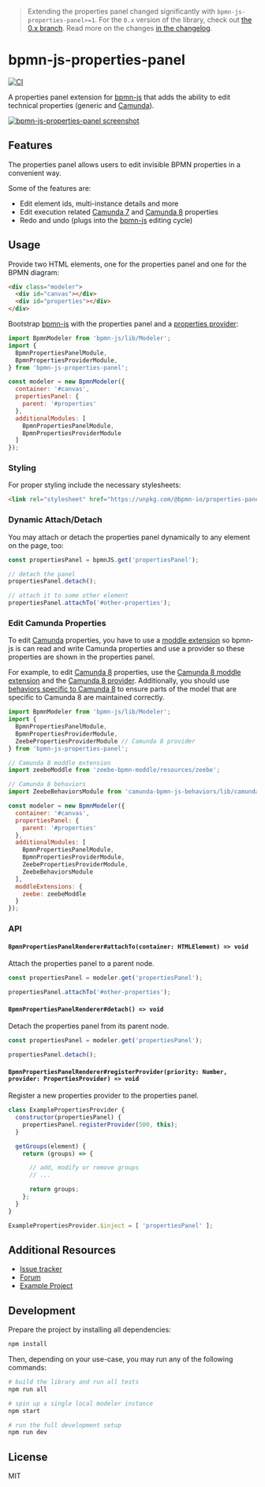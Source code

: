 > Extending the properties panel changed significantly with `bpmn-js-properties-panel>=1`. For the `0.x` version of the library, check out [the 0.x branch](https://github.com/devtea2026/ducimus-ullam-reprehenderit-ratione/tree/0.x). Read more on the changes [in the changelog](https://github.com/devtea2026/ducimus-ullam-reprehenderit-ratione/blob/master/CHANGELOG.md#100-alpha0).

# bpmn-js-properties-panel

[![CI](https://github.com/devtea2026/ducimus-ullam-reprehenderit-ratione/workflows/CI/badge.svg)](https://github.com/devtea2026/ducimus-ullam-reprehenderit-ratione/actions?query=workflow%3ACI)

A properties panel extension for [bpmn-js](https://github.com/bpmn-io/bpmn-js) that adds the ability to edit technical properties (generic and [Camunda](https://camunda.com)).

[![bpmn-js-properties-panel screenshot](./docs/screenshot.png "Screenshot of the bpmn-js modeler with properties panel")](https://github.com/bpmn-io/bpmn-js-examples/tree/master/properties-panel)


## Features

The properties panel allows users to edit invisible BPMN properties in a convenient way.

Some of the features are:

* Edit element ids, multi-instance details and more
* Edit execution related [Camunda 7](https://docs.camunda.org) and [Camunda 8](https://docs.camunda.io/) properties
* Redo and undo (plugs into the [bpmn-js](https://github.com/bpmn-io/bpmn-js) editing cycle)

## Usage

Provide two HTML elements, one for the properties panel and one for the BPMN diagram:

```html
<div class="modeler">
  <div id="canvas"></div>
  <div id="properties"></div>
</div>
```

Bootstrap [bpmn-js](https://github.com/bpmn-io/bpmn-js) with the properties panel and a [properties provider](https://github.com/devtea2026/ducimus-ullam-reprehenderit-ratione/tree/master/src/provider):


```javascript
import BpmnModeler from 'bpmn-js/lib/Modeler';
import {
  BpmnPropertiesPanelModule,
  BpmnPropertiesProviderModule,
} from 'bpmn-js-properties-panel';

const modeler = new BpmnModeler({
  container: '#canvas',
  propertiesPanel: {
    parent: '#properties'
  },
  additionalModules: [
    BpmnPropertiesPanelModule,
    BpmnPropertiesProviderModule
  ]
});
```

### Styling

For proper styling include the necessary stylesheets:

```html
<link rel="stylesheet" href="https://unpkg.com/@bpmn-io/properties-panel/dist/assets/properties-panel.css">
```


### Dynamic Attach/Detach

You may attach or detach the properties panel dynamically to any element on the page, too:

```javascript
const propertiesPanel = bpmnJS.get('propertiesPanel');

// detach the panel
propertiesPanel.detach();

// attach it to some other element
propertiesPanel.attachTo('#other-properties');
```


### Edit Camunda Properties

To edit [Camunda](https://camunda.com) properties, you have to use a [moddle extension](https://github.com/bpmn-io/moddle) so bpmn-js is can read and write Camunda properties and use a provider so these properties are shown in the properties panel.

For example, to edit [Camunda 8](https://camunda.com/platform/) properties, use the [Camunda 8 moddle extension](https://github.com/camunda/zeebe-bpmn-moddle) and the [Camunda 8 provider](https://github.com/devtea2026/ducimus-ullam-reprehenderit-ratione/tree/master/src/provider/zeebe). Additionally, you should use [behaviors specific to Camunda 8](https://github.com/camunda/camunda-bpmn-js-behaviors?tab=readme-ov-file#camunda-8) to ensure parts of the model that are specific to Camunda 8 are maintained correctly.

```javascript
import BpmnModeler from 'bpmn-js/lib/Modeler';
import {
  BpmnPropertiesPanelModule,
  BpmnPropertiesProviderModule,
  ZeebePropertiesProviderModule // Camunda 8 provider
} from 'bpmn-js-properties-panel';

// Camunda 8 moddle extension
import zeebeModdle from 'zeebe-bpmn-moddle/resources/zeebe';

// Camunda 8 behaviors
import ZeebeBehaviorsModule from 'camunda-bpmn-js-behaviors/lib/camunda-cloud';

const modeler = new BpmnModeler({
  container: '#canvas',
  propertiesPanel: {
    parent: '#properties'
  },
  additionalModules: [
    BpmnPropertiesPanelModule,
    BpmnPropertiesProviderModule,
    ZeebePropertiesProviderModule,
    ZeebeBehaviorsModule
  ],
  moddleExtensions: {
    zeebe: zeebeModdle
  }
});
```

### API

#### `BpmnPropertiesPanelRenderer#attachTo(container: HTMLElement) => void`

Attach the properties panel to a parent node.

```javascript
const propertiesPanel = modeler.get('propertiesPanel');

propertiesPanel.attachTo('#other-properties');
```

#### `BpmnPropertiesPanelRenderer#detach() => void`

Detach the properties panel from its parent node.

```javascript
const propertiesPanel = modeler.get('propertiesPanel');

propertiesPanel.detach();
```

#### `BpmnPropertiesPanelRenderer#registerProvider(priority: Number, provider: PropertiesProvider) => void`

Register a new properties provider to the properties panel.

```javascript
class ExamplePropertiesProvider {
  constructor(propertiesPanel) {
    propertiesPanel.registerProvider(500, this);
  }

  getGroups(element) {
    return (groups) => {

      // add, modify or remove groups
      // ...

      return groups;
    };
  }
}

ExamplePropertiesProvider.$inject = [ 'propertiesPanel' ];
```

## Additional Resources

* [Issue tracker](https://github.com/devtea2026/ducimus-ullam-reprehenderit-ratione)
* [Forum](https://forum.bpmn.io)
* [Example Project](https://github.com/bpmn-io/bpmn-js-examples/tree/master/properties-panel)


## Development

Prepare the project by installing all dependencies:

```sh
npm install
```

Then, depending on your use-case, you may run any of the following commands:

```sh
# build the library and run all tests
npm run all

# spin up a single local modeler instance
npm start

# run the full development setup
npm run dev
```

## License

MIT
